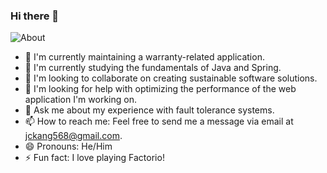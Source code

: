 ### Hi there 👋

![About](https://img.shields.io/badge/About-8A2BE2)
- 🔭 I'm currently maintaining a warranty-related application.
- 🌱 I'm currently studying the fundamentals of Java and Spring.
- 👯 I'm looking to collaborate on creating sustainable software solutions.
- 🤔 I'm looking for help with optimizing the performance of the web application I'm working on.
- 💬 Ask me about my experience with fault tolerance systems.
- 📫 How to reach me: Feel free to send me a message via email at jckang568@gmail.com.
- 😄 Pronouns: He/Him
- ⚡ Fun fact: I love playing Factorio!

<!--
**jckang568/jckang568** is a ✨ _special_ ✨ repository because its `README.md` (this file) appears on your GitHub profile.

Here are some ideas to get you started:

- 🔭 I’m currently working on ...
- 🌱 I’m currently learning ...
- 👯 I’m looking to collaborate on ...
- 🤔 I’m looking for help with ...
- 💬 Ask me about ...
- 📫 How to reach me: ...
- 😄 Pronouns: ...
- ⚡ Fun fact: ...
-->
